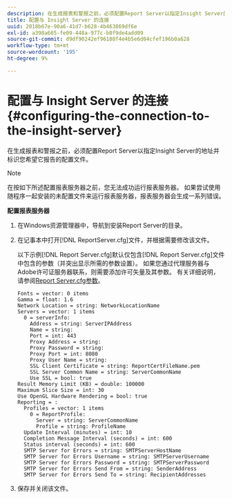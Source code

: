 ```yaml
---
description: 在生成报表和警报之前，必须配置Report Server以指定Insight Server的地址并标识您希望它报告的配置文件。
title: 配置与 Insight Server 的连接
uuid: 2018b67e-90a6-41d7-b628-4b463869df6e
exl-id: a398a665-fe09-448a-977c-b0f9de4add09
source-git-commit: d9df90242ef96188f4e4b5e6d04cfef196b0a628
workflow-type: tm+mt
source-wordcount: '195'
ht-degree: 9%

---
```


# 配置与 Insight Server 的连接{#configuring-the-connection-to-the-insight-server}

在生成报表和警报之前，必须配置Report Server以指定Insight Server的地址并标识您希望它报告的配置文件。

>[!NOTE]
>
>在按如下所述配置报表服务器之前，您无法成功运行报表服务器。 如果尝试使用随程序一起安装的未配置文件来运行报表服务器，报表服务器会生成一系列错误。

**配置报表服务器**

1. 在Windows资源管理器中，导航到安装Report Server的目录。
1. 在记事本中打开[!DNL ReportServer.cfg]文件，并根据需要修改该文件。

   以下示例[!DNL Report Server.cfg]默认仅包含[!DNL Report Server.cfg]文件中包含的参数（并突出显示所需的参数设置）。 如果您通过代理服务器与Adobe许可证服务器联系，则需要添加许可矢量及其参数。 有关详细说明，请参阅[Report Server.cfg参数](../../../home/c-rpt-oview/c-rpt-param-ref/c-rpt-svr-param.md#concept-53359b328fd140d593c3f2fc0031be06)。

   ```
   Fonts = vector: 0 items
   Gamma = float: 1.6
   Network Location = string: NetworkLocationName
   Servers = vector: 1 items
     0 = serverInfo:
       Address = string: ServerIPAddress
       Name = string: 
       Port = int: 443
       Proxy Address = string:
       Proxy Password = string:
       Proxy Port = int: 8080
       Proxy User Name = string:
       SSL Client Certificate = string: ReportCertFileName.pem
       SSL Server Common Name = string: ServerCommonName
       Use SSL = bool: true
   Result Memory Limit (KB) = double: 100000
   Maximum Slice Size = int: 30
   Use OpenGL Hardware Rendering = bool: true
   Reporting = :
     Profiles = vector: 1 items
       0 = ReportProfile:
         Server = string: ServerCommonName
         Profile = string: ProfileName
     Update Interval (minutes) = int: 10
     Completion Message Interval (seconds) = int: 600
     Status interval (seconds) = int: 600
     SMTP Server for Errors = string: SMTPServerHostName
     SMTP Server for Errors Username = string: SMTPServerUsername
     SMTP Server for Errors Password = string: SMTPServerPassword
     SMTP Server for Errors Send From = string: SenderAddress
     SMTP Server for Errors Send To = string: RecipientAddresses
   ```

1. 保存并关闭该文件。
